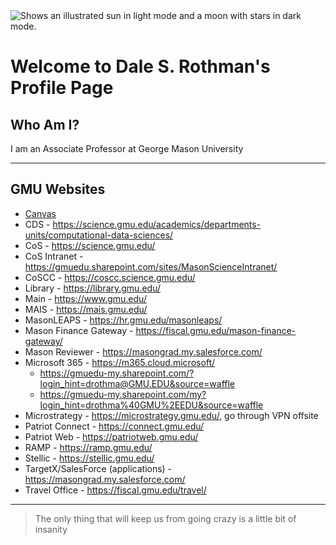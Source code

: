 <picture>
  <source media="(prefers-color-scheme: dark)" srcset="https://user-images.githubusercontent.com/25423296/163456776-7f95b81a-f1ed-45f7-b7ab-8fa810d529fa.png">
  <source media="(prefers-color-scheme: light)" srcset="https://user-images.githubusercontent.com/25423296/163456779-a8556205-d0a5-45e2-ac17-42d089e3c3f8.png">
  <img alt="Shows an illustrated sun in light mode and a moon with stars in dark mode." src="https://user-images.githubusercontent.com/25423296/163456779-a8556205-d0a5-45e2-ac17-42d089e3c3f8.png">
</picture>

# Welcome to Dale S. Rothman's Profile Page

## Who Am I?
I am an Associate Professor at George Mason University

---
## GMU Websites
* [Canvas](https://canvas.gmu.edu/login/canvas/)
* CDS - https://science.gmu.edu/academics/departments-units/computational-data-sciences/
* CoS - https://science.gmu.edu/
* CoS Intranet - https://gmuedu.sharepoint.com/sites/MasonScienceIntranet/  
* CoSCC - https://coscc.science.gmu.edu/
* Library - https://library.gmu.edu/
* Main - https://www.gmu.edu/
* MAIS - https://mais.gmu.edu/
* MasonLEAPS - https://hr.gmu.edu/masonleaps/
* Mason Finance Gateway - https://fiscal.gmu.edu/mason-finance-gateway/
* Mason Reviewer - https://masongrad.my.salesforce.com/
* Microsoft 365 - https://m365.cloud.microsoft/
  * https://gmuedu-my.sharepoint.com/?login_hint=drothma@GMU.EDU&source=waffle
  * https://gmuedu-my.sharepoint.com/my?login_hint=drothma%40GMU%2EEDU&source=waffle
* Microstrategy - https://microstrategy.gmu.edu/, go through VPN offsite
* Patriot Connect - https://connect.gmu.edu/
* Patriot Web - https://patriotweb.gmu.edu/
* RAMP - https://ramp.gmu.edu/
* Stellic - https://stellic.gmu.edu/
* TargetX/SalesForce (applications) - https://masongrad.my.salesforce.com/
* Travel Office - https://fiscal.gmu.edu/travel/

---
> The only thing that will keep us from going crazy is a little bit of insanity

<!--
**daler6/daler6** is a ✨ _special_ ✨ repository because its `README.md` (this file) appears on your GitHub profile.

Here are some ideas to get you started:

- 🔭 I’m currently working on ...
- 🌱 I’m currently learning ...
- 👯 I’m looking to collaborate on ...
- 🤔 I’m looking for help with ...
- 💬 Ask me about ...
- 📫 How to reach me: ...
- 😄 Pronouns: ...
- ⚡ Fun fact: ...
-->
